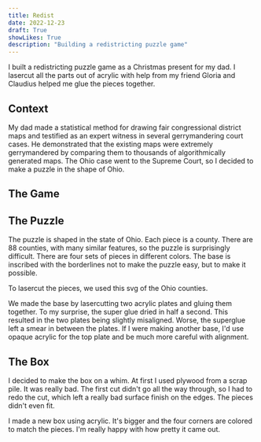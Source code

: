 ```yaml
---
title: Redist
date: 2022-12-23
draft: True
showLikes: True
description: "Building a redistricting puzzle game"
---
```


I built a redistricting puzzle game as a Christmas present for my dad. I lasercut all the parts out of acrylic with help from my friend Gloria and Claudius helped me glue the pieces together.

## Context
My dad made a statistical method for drawing fair congressional district maps and testified as an expert witness in several gerrymandering court cases. He demonstrated that the existing maps were extremely gerrymandered by comparing them to thousands of algorithmically generated maps. The Ohio case went to the Supreme Court, so I decided to make a puzzle in the shape of Ohio.

## The Game





## The Puzzle

The puzzle is shaped in the state of Ohio. Each piece is a county. There are 88 counties, with many similar features, so the puzzle is surprisingly difficult. There are four sets of pieces in different colors. The base is inscribed with the borderlines not to make the puzzle easy, but to make it possible. 

To lasercut the pieces, we used this svg of the Ohio counties.

We made the base by lasercutting two acrylic plates and gluing them together. To my surprise, the super glue dried in half a second. This resulted in the two plates being slightly misaligned. Worse, the superglue left a smear in between the plates. If I were making another base, I'd use opaque acrylic for the top plate and be much more careful with alignment.

## The Box

I decided to make the box on a whim. At first I used plywood from a scrap pile. It was really bad. The first cut didn't go all the way through, so I had to redo the cut, which left a really bad surface finish on the edges. The pieces didn't even fit.

I made a new box using acrylic. It's bigger and the four corners are colored to match the pieces. I'm really happy with how pretty it came out. 